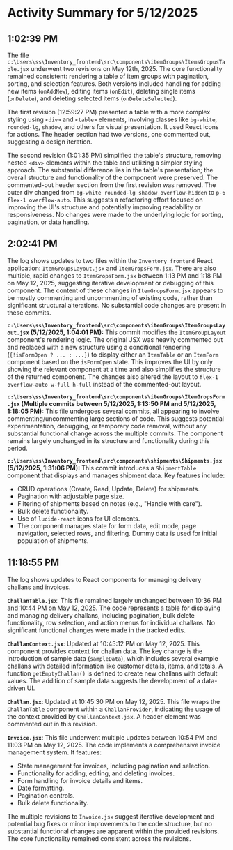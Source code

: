 # Activity Summary for 5/12/2025

## 1:02:39 PM
The file `c:\Users\ss\Inventory_frontend\src\components\itemGroups\ItemsGropusTable.jsx` underwent two revisions on May 12th, 2025.  The core functionality remained consistent: rendering a table of item groups with pagination, sorting, and selection features.  Both versions included  handling for adding new items (`onAddNew`), editing items (`onEdit`), deleting single items (`onDelete`), and deleting selected items (`onDeleteSelected`).

The first revision (12:59:27 PM) presented a table with a more complex styling using `<div>` and `<table>` elements,  involving classes like `bg-white`, `rounded-lg`, `shadow`, and others for visual presentation. It used React Icons for actions. The header section had two versions, one commented out, suggesting a design iteration.

The second revision (1:01:35 PM) simplified the table's structure, removing nested `<div>` elements within the table and utilizing a simpler styling approach.  The substantial difference lies in the table's presentation;  the overall structure and functionality of the component were preserved.  The commented-out header section from the first revision was removed. The outer div changed from `bg-white rounded-lg shadow overflow-hidden` to `p-6 flex-1 overflow-auto`.  This suggests a refactoring effort focused on improving the UI's structure and potentially improving readability or responsiveness.  No changes were made to the underlying logic for sorting, pagination, or data handling.


## 2:02:41 PM
The log shows updates to two files within the `Inventory_frontend` React application: `ItemGroupsLayout.jsx` and `ItemGropsForm.jsx`.  There are also multiple, rapid changes to `ItemGropsForm.jsx` between 1:13 PM and 1:18 PM on May 12, 2025, suggesting iterative development or debugging of this component.  The content of these changes in `ItemGropsForm.jsx` appears to be mostly commenting and uncommenting of existing code, rather than significant structural alterations.  No substantial code changes are present in these commits.

**`c:\Users\ss\Inventory_frontend\src\components\itemGroups\ItemGroupsLayout.jsx` (5/12/2025, 1:04:01 PM):** This commit modifies the `ItemGroupLayout` component's rendering logic. The original JSX was heavily commented out and replaced with a new structure using a conditional rendering (`{!isFormOpen ? ... : ...}`) to display either an `ItemTable` or an `ItemForm` component based on the `isFormOpen` state. This improves the UI by only showing the relevant component at a time and also simplifies the structure of the returned component.  The changes also altered the layout to `flex-1 overflow-auto w-full h-full` instead of the commented-out layout.

**`c:\Users\ss\Inventory_frontend\src\components\itemGroups\ItemGropsForm.jsx` (Multiple commits between 5/12/2025, 1:13:50 PM and 5/12/2025, 1:18:05 PM):** This file undergoes several commits, all appearing to involve commenting/uncommenting large sections of code. This suggests potential experimentation, debugging, or temporary code removal, without any substantial functional change across the multiple commits. The component remains largely unchanged in its structure and functionality during this period.

**`c:\Users\ss\Inventory_frontend\src\components\shipments\Shipments.jsx` (5/12/2025, 1:31:06 PM):** This commit introduces a `ShipmentTable` component that displays and manages shipment data.  Key features include:

*   CRUD operations (Create, Read, Update, Delete) for shipments.
*   Pagination with adjustable page size.
*   Filtering of shipments based on notes (e.g., "Handle with care").
*   Bulk delete functionality.
*   Use of `lucide-react` icons for UI elements.
*   The component manages state for form data, edit mode, page navigation, selected rows, and filtering.  Dummy data is used for initial population of shipments.


## 11:18:55 PM
The log shows updates to React components for managing delivery challans and invoices.

**`ChallanTable.jsx`**:  This file remained largely unchanged between 10:36 PM and 10:44 PM on May 12, 2025.  The code represents a table for displaying and managing delivery challans, including pagination, bulk delete functionality, row selection, and action menus for individual challans. No significant functional changes were made in the tracked edits.

**`ChallanContext.jsx`**: Updated at 10:45:12 PM on May 12, 2025.  This component provides context for challan data.  The key change is the introduction of sample data (`sampleData`), which includes several example challans with detailed information like customer details, items, and totals.  A function `getEmptyChallan()`  is defined to create new challans with default values. The addition of sample data suggests the development of a data-driven UI.

**`Challan.jsx`**: Updated at 10:45:30 PM on May 12, 2025. This file wraps the `ChallanTable` component within a `ChallanProvider`, indicating the usage of the context provided by `ChallanContext.jsx`.  A header element was commented out in this revision.

**`Invoice.jsx`**: This file underwent multiple updates between 10:54 PM and 11:03 PM on May 12, 2025.  The code implements a comprehensive invoice management system.  It features:
*   State management for invoices, including pagination and selection.
*   Functionality for adding, editing, and deleting invoices.
*   Form handling for invoice details and items.
*   Date formatting.
*   Pagination controls.
*   Bulk delete functionality.

The multiple revisions to `Invoice.jsx` suggest iterative development and potential bug fixes or minor improvements to the code structure, but no substantial functional changes are apparent within the provided revisions.  The core functionality remained consistent across the revisions.
